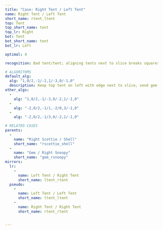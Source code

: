 ```yaml
---
title: "Case: Right Tent / Left Tent"
name: Right Tent / Left Tent
short_name: rtent_ltent
top: Tent
top_short_name: tent
top_lr: Right
bot: Tent
bot_short_name: tent
bot_lr: Left

optimal: 4

recognition: Bad tent/tent; aligning tents next to slice breaks squareshape.

# ALGORITHMS
default_alg:
  alg: "1,0/2,-1/-2,1/-3,0/-1,0"
  description: Keep top tent on left with edge next to slice, send gem from bottom to form scottie/shell.
other_algs:
  -
    alg: "1,0/2,-1/-3,0/-2,1/-1,0"
  -
    alg: "-2,0/2,-1/1,-2/0,3/-1,0"
  -
    alg: "-2,0/2,-1/3,0/-2,1/-1,0"

# RELATED CASES
parents:
  -
    name: "Right Scottie / Shell"
    short_name: "rscottie_shell"
  -
    name: "Gem / Right Snoopy"
    short_name: "gem_rsnoopy"
mirrors:
  lr:
    -
      name: Left Tent / Right Tent
      short_name: ltent_rtent
  pseudo:
    -
      name: Left Tent / Left Tent
      short_name: ltent_ltent
    -
      name: Right Tent / Right Tent
      short_name: rtent_rtent


---
```


